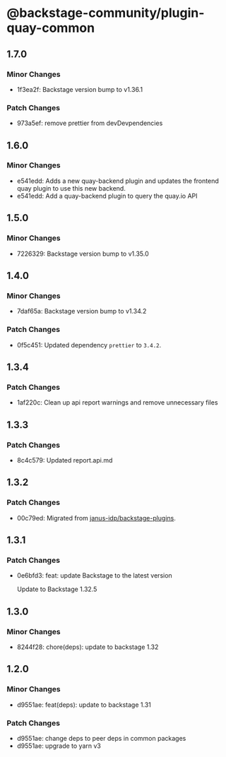 # @backstage-community/plugin-quay-common

## 1.7.0

### Minor Changes

- 1f3ea2f: Backstage version bump to v1.36.1

### Patch Changes

- 973a5ef: remove prettier from devDevpendencies

## 1.6.0

### Minor Changes

- e541edd: Adds a new quay-backend plugin and updates the frontend quay plugin to use this new backend.
- e541edd: Add a quay-backend plugin to query the quay.io API

## 1.5.0

### Minor Changes

- 7226329: Backstage version bump to v1.35.0

## 1.4.0

### Minor Changes

- 7daf65a: Backstage version bump to v1.34.2

### Patch Changes

- 0f5c451: Updated dependency `prettier` to `3.4.2`.

## 1.3.4

### Patch Changes

- 1af220c: Clean up api report warnings and remove unnecessary files

## 1.3.3

### Patch Changes

- 8c4c579: Updated report.api.md

## 1.3.2

### Patch Changes

- 00c79ed: Migrated from [janus-idp/backstage-plugins](https://github.com/janus-idp/backstage-plugins).

## 1.3.1

### Patch Changes

- 0e6bfd3: feat: update Backstage to the latest version

  Update to Backstage 1.32.5

## 1.3.0

### Minor Changes

- 8244f28: chore(deps): update to backstage 1.32

## 1.2.0

### Minor Changes

- d9551ae: feat(deps): update to backstage 1.31

### Patch Changes

- d9551ae: change deps to peer deps in common packages
- d9551ae: upgrade to yarn v3
